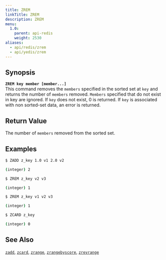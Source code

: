 ```yaml
---
title: ZREM
linkTitle: ZREM
description: ZREM
menu:
  1.0:
    parent: api-redis
    weight: 2530
aliases:
  - api/redis/zrem
  - api/yedis/zrem
---
```


## Synopsis
<b>`ZREM key member [member...]`</b><br>
This command removes the `members` specified in the sorted set at `key` and returns the number of `members` removed.
`Members` specified that do not exist in key are ignored. If `key` does not exist, 0 is returned.
If `key` is associated with non sorted-set data, an error is returned.

## Return Value

The number of `members` removed from the sorted set.

## Examples
```{.sh .copy .separator-dollar}
$ ZADD z_key 1.0 v1 2.0 v2
```
```sh
(integer) 2
```
```{.sh .copy .separator-dollar}
$ ZREM z_key v2 v3
```
```sh
(integer) 1
```
```{.sh .copy .separator-dollar}
$ ZREM z_key v1 v2 v3
```
```sh
(integer) 1
```
```{.sh .copy .separator-dollar}
$ ZCARD z_key
```
```sh
(integer) 0
```
## See Also
[`zadd`](../zadd/), [`zcard`](../zcard/), [`zrange`](../zrange/), [`zrangebyscore`](../zrangebyscore/), [`zrevrange`](../zrevrange)
